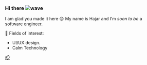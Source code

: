### Hi there ![wave](https://user-images.githubusercontent.com/93100521/153715080-03edf928-3570-46a3-885b-74f4e11c4efb.gif)

I am glad you made it here 😊 My name is Hajar and I'm *soon to be* a software engineer.

🌱 Fields of interest:
- UI/UX design.
- Calm Technology

[📫](www.linkedin.com/in/hajar-amakhzoun)


